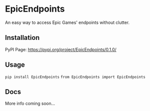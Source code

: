# EpicEndpoints
An easy way to access Epic Games' endpoints without clutter.

## Installation
PyPI Page: https://pypi.org/project/EpicEndpoints/0.1.0/

## Usage
`pip install EpicEndpoints`
`from EpicEndpoints import EpicEndpoints`

## Docs

More info coming soon...
